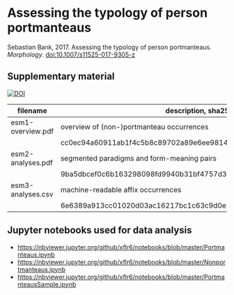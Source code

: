 # Assessing the typology of person portmanteaus

Sebastian Bank, 2017. Assessing the typology of person portmanteaus. *Morphology*.
[doi:10.1007/s11525-017-9305-z](https://doi.org/10.1007/s11525-017-9305-z)

## Supplementary material

[![DOI](https://zenodo.org/badge/DOI/10.5281/zenodo.841982.svg)](https://doi.org/10.5281/zenodo.841982)

| filename          | description, sha256
|-------------------|------------------------------------------------------------------|
| esm1-overview.pdf | overview of (non-)portmanteau occurrences                        |
|                   | cc0ec94a60911ab1f4c5b8c89702a89e6ee98140dccd67959ae281b1516436dd |
| esm2-analyses.pdf | segmented paradigms and form-meaning pairs                       |
|                   | 9ba5dbcef0c6b163298098fd9940b31bf4757d391c979e9976c8139c5a3ded32 |
| esm3-analyses.csv | machine-readable affix occurrences                               |
|                   | 6e6389a913cc01020d03ac16217bc1c63c9d0e16b78179b4c931741c0d5a69cf |

## Jupyter notebooks used for data analysis

- https://nbviewer.jupyter.org/github/xflr6/notebooks/blob/master/Portmanteaus.ipynb
- https://nbviewer.jupyter.org/github/xflr6/notebooks/blob/master/Nonportmanteaus.ipynb
- https://nbviewer.jupyter.org/github/xflr6/notebooks/blob/master/PortmanteausSample.ipynb

